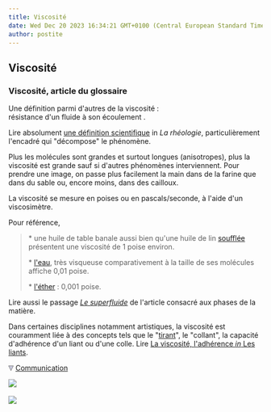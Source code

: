 ```yaml
---
title: Viscosité
date: Wed Dec 20 2023 16:34:21 GMT+0100 (Central European Standard Time)
author: postite
---
```


## Viscosité
### Viscosité, article du glossaire
 Une définition parmi d'autres de la viscosité :  
résistance d'un fluide à son écoulement .

Lire absolument [une définition scientifique](rheologie.html) in _La rhéologie_, particulièrement l'encadré qui "décompose" le phénomène.

Plus les molécules sont grandes et surtout longues (anisotropes), plus la viscosité est grande sauf si d'autres phénomènes interviennent. Pour prendre une image, on passe plus facilement la main dans de la farine que dans du sable ou, encore moins, dans des cailloux.

La viscosité se mesure en poises ou en pascals/seconde, à l'aide d'un viscosimètre.

Pour référence,

> \* une huile de table banale aussi bien qu'une huile de lin [soufflée](autreshuiles.html#huilessoufflees) présentent une viscosité de 1 poise environ.
> 
> \* [l'eau](eau.html), très visqueuse comparativement à la taille de ses molécules affiche 0,01 poise.
> 
> \* [l'éther](ether.html) : 0,001 poise.

Lire aussi le passage _[Le superfluide](gazliquidessolides.html#superfluide)_ de l'article consacré aux phases de la matière.

Dans certaines disciplines notamment artistiques, la viscosité est couramment liée à des concepts tels que le "[tirant](liants.html#laviscositeladherence)", le "collant", la capacité d'adhérence d'un liant ou d'une colle. Lire [La viscosité, l'adhérence _in_ Les liants](liants.html#laviscositeladherence).



![](images/flechebas.gif) [Communication](http://www.artrealite.com/annonceurs.htm) 

[![](https://cbonvin.fr/sites/regie.artrealite.com/visuels/campagne1.png)](index-2.html#20131014)

![](https://cbonvin.fr/sites/regie.artrealite.com/visuels/campagne2.png)